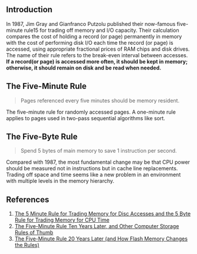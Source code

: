## Introduction

In 1987, Jim Gray and Gianfranco Putzolu published their now-famous five-minute rule15 for trading off memory and I/O capacity.
Their calculation compares the cost of holding a record (or page) permanently in memory with the cost of performing disk I/O each time the record (or page) is accessed,
using appropriate fractional prices of RAM chips and disk drives.
The name of their rule refers to the break-even interval between accesses.
**If a record(or page) is accessed more often, it should be kept in memory; otherwise, it should remain on disk and be read when needed.**

## The Five-Minute Rule

> Pages referenced every five minutes should be memory resident.

The five-minute rule for randomly accessed pages.
A one-minute rule applies to pages used in two-pass sequential algorithms like sort.

## The Five-Byte Rule

> Spend 5 bytes of main memory to save 1 instruction per second.

Compared with 1987, the most fundamental change may be that CPU power should be measured not in instructions but in cache line replacements.
Trading off space and time seems like a new problem in an environment with multiple levels in the memory hierarchy.

## References

1. [The 5 Minute Rule for Trading Memory for Disc Accesses and the 5 Byte Rule for Trading Memory for CPU Time](http://notes.stephenholiday.com/Five-Minute-Rule.pdf)
2. [The Five-Minute Rule Ten Years Later, and Other Computer Storage Rules of Thumb](http://notes.stephenholiday.com/Five-Minute-Rule-10-Years-Later.pdf)
3. [The Five-Minute Rule 20 Years Later (and How Flash Memory Changes the Rules)](http://notes.stephenholiday.com/Five-Minute-Rule-20-Years-Later.pdf)
